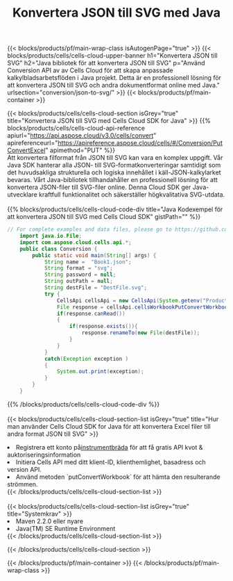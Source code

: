 ﻿---
title:  Konvertera JSON till SVG med Java
description:  Använda Aspose.Cells Cloud SDK for Java för att konvertera en fil i JSON-format till en fil i SVG-format.
---
{{< blocks/products/pf/main-wrap-class isAutogenPage="true" >}}
{{< blocks/products/cells/cells-cloud-upper-banner h1="Konvertera JSON till SVG" h2="Java bibliotek för att konvertera JSON till SVG" p="Använd Conversion API av av Cells Cloud för att skapa anpassade kalkylbladsarbetsflöden i Java projekt. Detta är en professionell lösning för att konvertera JSON till SVG och andra dokumentformat online med Java." urlsection="conversion/json-to-svg/" >}}
{{< blocks/products/pf/main-container >}}

{{< blocks/products/cells/cells-cloud-section isGrey="true" title="Konvertera JSON till SVG med Cells Cloud SDK for Java" >}}
{{% blocks/products/cells/cells-cloud-api-reference apiurl="https://api.aspose.cloud/v3.0/cells/convert" apireferenceurl="https://apireference.aspose.cloud/cells/#/Conversion/PutConvertExcel" apimethod="PUT" %}}
<br/>
Att konvertera filformat från JSON till SVG kan vara en komplex uppgift. Vår Java SDK hanterar alla JSON- till SVG-formatkonverteringar samtidigt som det huvudsakliga strukturella och logiska innehållet i käll-JSON-kalkylarket bevaras. Vårt Java-bibliotek tillhandahåller en professionell lösning för att konvertera JSON-filer till SVG-filer online. Denna Cloud SDK ger Java-utvecklare kraftfull funktionalitet och säkerställer högkvalitativa SVG-utdata.
<br/>
<br/>
{{% blocks/products/cells/cells-cloud-code-div title="Java Kodexempel för att konvertera JSON till SVG med Cells Cloud SDK" gistPath="" %}}
 
```java
// For complete examples and data files, please go to https://github.com/aspose-cells-cloud/aspose-cells-cloud-java/
    import java.io.File;
    import com.aspose.cloud.cells.api.*;
    public class Conversion {
        public static void main(String[] args) {
            String name =  "Book1.json";
            String format = "svg";
            String password = null;
            String outPath = null;
            String destFile = "DestFile.svg";
            try {
                CellsApi cellsApi = new CellsApi(System.getenv("ProductClientId"), System.getenv("ProductClientSecret"));
                File response = cellsApi.cellsWorkbookPutConvertWorkbook(new File(name), format, password, outPath, null,null);            
                if(response.canRead())
                {
                    if(response.exists()){
                        response.renameTo(new File(destFile));
                    }                
                }
            }
            catch(Exception exception )
            {
                System.out.print(exception);
            }
        }
    }
```
 
{{% /blocks/products/cells/cells-cloud-code-div %}}
<br/>
<br/>
{{< blocks/products/cells/cells-cloud-section-list isGrey="true" title="Hur man använder Cells Cloud SDK for Java för att konvertera Excel filer till andra format JSON till SVG" >}}
<li> Registrera ett konto på<a href="https://dashboard.aspose.cloud/">instrumentbräda</a> för att få gratis API kvot & auktoriseringsinformation</li>
<li>Initiera Cells API med ditt klient-ID, klienthemlighet, basadress och version API.</li>
<li>Använd metoden `putConvertWorkbook` för att hämta den resulterande strömmen.</li>
{{< /blocks/products/cells/cells-cloud-section-list >}}
<br/>
<br/>
{{< blocks/products/cells/cells-cloud-section-list isGrey="true" title="Systemkrav" >}}
<li>Maven 2.2.0 eller nyare</li>
<li>Java(TM) SE Runtime Environment</li>
{{< /blocks/products/cells/cells-cloud-section-list >}}

{{< /blocks/products/cells/cells-cloud-section >}}

{{< /blocks/products/pf/main-container >}}
{{< /blocks/products/pf/main-wrap-class >}}
